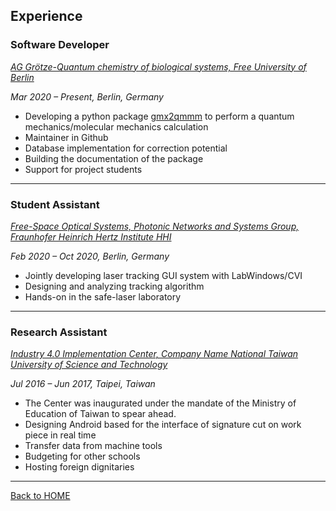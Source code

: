 ## Experience 

### Software Developer 
[_AG Grötze-Quantum chemistry of biological systems, Free University of Berlin_](http://jgoetze.userpage.fu-berlin.de)

_Mar 2020 – Present, Berlin, Germany_

- Developing a python package [gmx2qmmm](https://gmx2qmmm.github.io/gmx2qmmm_io/) to perform a quantum mechanics/molecular mechanics calculation
- Maintainer in Github
- Database implementation for correction potential
- Building the documentation of the package
- Support for project students

---

### Student Assistant
[_Free-Space Optical Systems, Photonic Networks and Systems Group, Fraunhofer Heinrich Hertz Institute HHI_](https://www.hhi.fraunhofer.de/en/departments/pn/research-groups/free-space-optical-systems.html)

_Feb 2020 – Oct 2020, Berlin, Germany_

- Jointly developing laser tracking GUI system with LabWindows/CVI 
- Designing and analyzing tracking algorithm
- Hands-on in the safe-laser laboratory

---

### Research Assistant
[_Industry 4.0 Implementation Center, Company Name National Taiwan University of Science and Technology_](https://www.industry4.ntust.edu.tw/index.php?Lang=en)

_Jul 2016 – Jun 2017, Taipei, Taiwan_

- The Center was inaugurated under the mandate of the Ministry of Education of Taiwan to spear ahead. 
- Designing Android based for the interface of signature cut on work piece in real time
- Transfer data from machine tools
- Budgeting for other schools
- Hosting foreign dignitaries

---

[Back to HOME](index)
